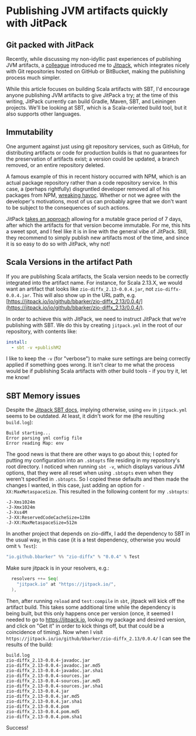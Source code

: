 # Publishing JVM artifacts quickly with JitPack
## Git packed with JitPack

Recently, while discussing my non-idyllic past experiences of publishing
JVM artifacts, a [colleague](https://twitter.com/cal_fern) introduced me
to [Jitpack](https://jitpack.io/), which integrates nicely
with Git repositories hosted on  GitHub or BitBucket, making the publishing process
much simpler.

While this article focuses on building Scala artifacts with
SBT, I'd encourage anyone publishing JVM artifacts to
give JitPack a try; at the time of this writing, JitPack currently
can build Gradle, Maven, SBT, and Leiningen projects. We'll be
looking at SBT, which is a Scala-oriented build tool, but it
also supports other languages.

## Immutability

One argument against just using git repository services, such as GitHub, for distributing
artifacts or code for production builds is that no guarantees for the preservation
of artifacts exist; a version could be updated, a branch removed,
or an entire repository deleted.

A famous example of this in recent history occurred with NPM, which is an actual package
repository rather than a code repository service. In this case, a (perhaps rightfully)
disgruntled developer removed all of his packages from NPM,
[wreaking havoc](https://www.theregister.com/2016/03/23/npm_left_pad_chaos/).
Whether or not we agree with the developer's motivations, most of us can probably
agree that we don't want to be subject to the consequences of such actions.

JitPack [takes an approach](https://jitpack.io/docs/#immutable-artifacts)
allowing for a mutable grace period of 7 days, after which the artifacts for
that version become immutable. For me, this hits a sweet spot, and I feel
like it is in line with the general vibe of JitPack. Still, they recommend to
simply publish new artifacts most of the time, and since it is so easy to do so
with JitPack, why not!

## Scala Versions in the artifact Path

If you are publishing Scala artifacts, the Scala version needs to be correctly integrated
into the artifact name. For instance, for Scala 2.13.X, we would want an artifact that
looks like `zio-diffx_2.13-0.0.4.jar`, not `zio-diffx-0.0.4.jar`. This will also show up
in the URL path, e.g.
[https://jitpack.io/io/github/bbarker/zio-diffx_2.13/0.0.4/](https://jitpack.io/io/github/bbarker/zio-diffx_2.13/0.0.4/).

In order to achieve this with JitPack, we need to instruct JitPack that we're
publishing with SBT. We do this by creating `jitpack.yml` in the root of our repository,
with contents like:

```yaml
install:
  - sbt -v +publishM2
```

I like to keep the `-v` (for "verbose") to make sure settings are
being correctly applied if something goes wrong.
It isn't clear to me what the process would be if publishing Scala
artifacts with other build tools - if you try it, let me know!

## SBT Memory issues

Despite the [Jitpack SBT docs](https://jitpack.io/docs/BUILDING/#sbt-projects),
implying otherwise, using `env` in `jitpack.yml` seems to be outdated.
At least, it didn't work for me (the resulting `build.log`):

```
Build starting...
Error parsing yml config file
Error reading Map: env
```

The good news is that there are other ways to go about this; I opted for
putting my configuration into an `.sbtopts` file residing in my repository's
root directory. I noticed when running `sbt -v`, which displays various
JVM options, that they were all reset when using `.sbtopts` even when
they weren't specified in `.sbtopts`. So I copied these defaults and then
made the changes I wanted, in this case, just adding an option for
`-XX:MaxMetaspaceSize`. This resulted in the following content for my
`.sbtopts`:

```
-J-Xms1024m
-J-Xmx1024m
-J-Xss4M
-J-XX:ReservedCodeCacheSize=128m
-J-XX:MaxMetaspaceSize=512m
```

In another project that depends on zio-diffx, I add the dependency to SBT in
the usual way, in this case (it is a test dependency, otherwise you would omit `% Test`):

```scala
"io.github.bbarker" %% "zio-diffx" % "0.0.4" % Test
```

Make sure jitpack is in your resolvers, e.g.:

```scala
  resolvers ++= Seq(
    "jitpack.io" at "https://jitpack.io/",
  ),
```

Then, after running `reload` and `test:compile` in `sbt`, jitpack will kick off the artifact build.
This takes some additional time while the dependency is being built,
but this only happens once per version (once, it seemed I needed to go to https://jitpack.io,
lookup my package and desired version, and click on "Get it" in order to kick things off,
but that could be a coincidence of timing).
Now when I visit `https://jitpack.io/io/github/bbarker/zio-diffx_2.13/0.0.4/` I can see
the results of the build:

```
build.log
zio-diffx_2.13-0.0.4-javadoc.jar
zio-diffx_2.13-0.0.4-javadoc.jar.md5
zio-diffx_2.13-0.0.4-javadoc.jar.sha1
zio-diffx_2.13-0.0.4-sources.jar
zio-diffx_2.13-0.0.4-sources.jar.md5
zio-diffx_2.13-0.0.4-sources.jar.sha1
zio-diffx_2.13-0.0.4.jar
zio-diffx_2.13-0.0.4.jar.md5
zio-diffx_2.13-0.0.4.jar.sha1
zio-diffx_2.13-0.0.4.pom
zio-diffx_2.13-0.0.4.pom.md5
zio-diffx_2.13-0.0.4.pom.sha1
```

Success!


